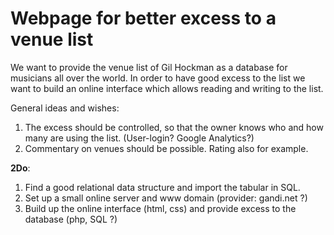 # Webpage for better excess to a venue list

We want to provide the venue list of Gil Hockman as a database for musicians all over the world. In order to have good excess to the list we want to build an online interface which allows reading and writing to the list.

General ideas and wishes:

1. The excess should be controlled, so that the owner knows who and how many are using the list. (User-login? Google Analytics?)
2. Commentary on venues should be possible. Rating also for example.


**2Do**:
1. Find a good relational data structure and import the tabular in SQL.
2. Set up a small online server and www domain (provider: gandi.net ?)
3. Build up the online interface (html, css) and provide excess to the database (php, SQL ?)
